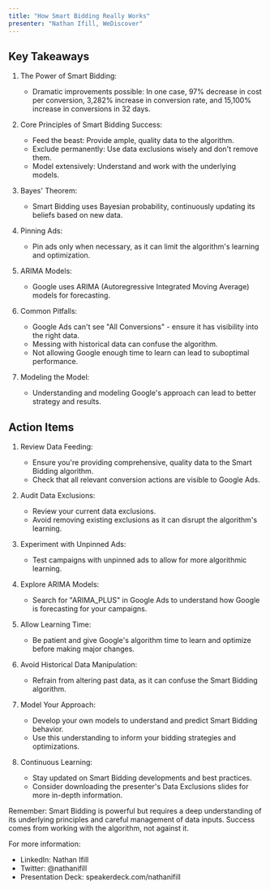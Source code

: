 ```yaml
---
title: "How Smart Bidding Really Works"
presenter: "Nathan Ifill, WeDiscover"
---
```

## Key Takeaways

1. The Power of Smart Bidding:
   - Dramatic improvements possible: In one case, 97% decrease in cost per conversion, 3,282% increase in conversion rate, and 15,100% increase in conversions in 32 days.

2. Core Principles of Smart Bidding Success:
   - Feed the beast: Provide ample, quality data to the algorithm.
   - Exclude permanently: Use data exclusions wisely and don't remove them.
   - Model extensively: Understand and work with the underlying models.

3. Bayes' Theorem:
   - Smart Bidding uses Bayesian probability, continuously updating its beliefs based on new data.

4. Pinning Ads:
   - Pin ads only when necessary, as it can limit the algorithm's learning and optimization.

5. ARIMA Models:
   - Google uses ARIMA (Autoregressive Integrated Moving Average) models for forecasting.

6. Common Pitfalls:
   - Google Ads can't see "All Conversions" - ensure it has visibility into the right data.
   - Messing with historical data can confuse the algorithm.
   - Not allowing Google enough time to learn can lead to suboptimal performance.

7. Modeling the Model:
   - Understanding and modeling Google's approach can lead to better strategy and results.

## Action Items

1. Review Data Feeding:
   - Ensure you're providing comprehensive, quality data to the Smart Bidding algorithm.
   - Check that all relevant conversion actions are visible to Google Ads.

2. Audit Data Exclusions:
   - Review your current data exclusions.
   - Avoid removing existing exclusions as it can disrupt the algorithm's learning.

3. Experiment with Unpinned Ads:
   - Test campaigns with unpinned ads to allow for more algorithmic learning.

4. Explore ARIMA Models:
   - Search for "ARIMA_PLUS" in Google Ads to understand how Google is forecasting for your campaigns.

5. Allow Learning Time:
   - Be patient and give Google's algorithm time to learn and optimize before making major changes.

6. Avoid Historical Data Manipulation:
   - Refrain from altering past data, as it can confuse the Smart Bidding algorithm.

7. Model Your Approach:
   - Develop your own models to understand and predict Smart Bidding behavior.
   - Use this understanding to inform your bidding strategies and optimizations.

8. Continuous Learning:
   - Stay updated on Smart Bidding developments and best practices.
   - Consider downloading the presenter's Data Exclusions slides for more in-depth information.

Remember: Smart Bidding is powerful but requires a deep understanding of its underlying principles and careful management of data inputs. Success comes from working with the algorithm, not against it.

For more information:
- LinkedIn: Nathan Ifill
- Twitter: @nathanifill
- Presentation Deck: speakerdeck.com/nathanifill
